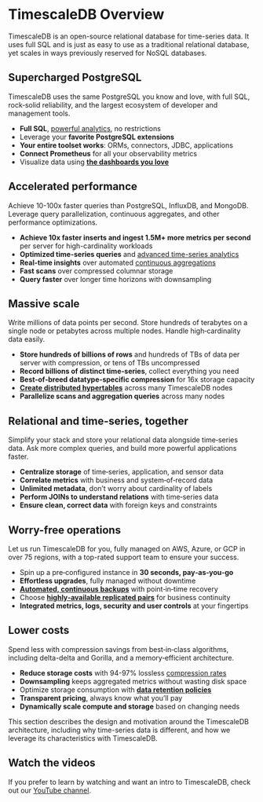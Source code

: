 # TimescaleDB Overview
TimescaleDB is an open-source relational database for time-series data. It uses
full SQL and is just as easy to use as a traditional relational database, yet
scales in ways previously reserved for NoSQL databases.

## Supercharged PostgreSQL
TimescaleDB uses the same PostgreSQL you know and love, with full SQL,
rock‑solid reliability, and the largest ecosystem of developer and management
tools.

*   **Full SQL**, [powerful analytics][hyperfunctions], no restrictions
*   Leverage your **favorite PostgreSQL extensions**
*   **Your entire toolset works**: ORMs, connectors, JDBC, applications
*   **Connect Prometheus** for all your observability metrics
*   Visualize data using **[the dashboards you love][grafana]**

## Accelerated performance
Achieve 10-100x faster queries than PostgreSQL, InfluxDB, and MongoDB. Leverage
query parallelization, continuous aggregates, and other performance
optimizations.

*   **Achieve 10x faster inserts and ingest 1.5M+ more metrics per second** per
    server for high-cardinality workloads
*   **Optimized time-series queries** and
    [advanced time-series analytics][hyperfunctions]
*   **Real-time insights** over automated
    [continuous aggregations][continuous-aggregates]
*   **Fast scans** over compressed columnar storage
*   **Query faster** over longer time horizons with downsampling

## Massive scale
Write millions of data points per second. Store hundreds of terabytes on a single
node or petabytes across multiple nodes. Handle high‑cardinality data easily.

*   **Store hundreds of billions of rows** and hundreds of TBs of data per
    server with compression, or tens of TBs uncompressed
*   **Record billions of distinct time‑series**, collect everything you need
*   **Best‑of‑breed datatype‑specific compression** for 16x storage capacity
*   **[Create distributed hypertables][multinode]** across many TimescaleDB
    nodes
*   **Parallelize scans and aggregation queries** across many nodes

## Relational and time-series, together
Simplify your stack and store your relational data alongside time‑series data.
Ask more complex queries, and build more powerful applications faster.

*   **Centralize storage** of time‑series, application, and sensor data
*   **Correlate metrics** with business and system‑of‑record data
*   **Unlimited metadata**, don’t worry about cardinality of labels
*   **Perform JOINs to understand relations** with time‑series data
*   **Ensure clean, correct data** with foreign keys and constraints

## Worry-free operations
Let us run TimescaleDB for you, fully managed on AWS, Azure, or GCP in over 75
regions, with a top-rated support team to ensure your success.

*   Spin up a pre‑configured instance in **30 seconds, pay‑as‑you‑go**
*   **Effortless upgrades**, fully managed without downtime
*   **[Automated, continuous backups][backups]** with point‑in‑time recovery
*   Choose **[highly‑available replicated pairs][replication]** for business
    continuity
*   **Integrated metrics, logs, security and user controls** at your fingertips

## Lower costs
Spend less with compression savings from best‑in‑class algorithms, including delta-delta and Gorilla, and a memory‑efficient architecture.

*   **Reduce storage costs** with 94-97% lossless
    [compression rates][compression]
*   **Downsampling** keeps aggregated metrics without wasting disk space
*   Optimize storage consumption with
    **[data retention policies][data-retention]**
*   **Transparent pricing**, always know what you’ll pay
*   **Dynamically scale compute and storage** based on changing needs

This section describes the design and motivation around the TimescaleDB
architecture, including why time-series data is different, and how we leverage
its characteristics with TimescaleDB.

## Watch the videos
If you prefer to learn by watching and want an intro to TimescaleDB, check out
our [YouTube channel][youtube].

[hyperfunctions]: /api/:currentVersion:/hyperfunctions/
[grafana]: /tutorials/grafana/
[continuous-aggregates]: /api/:currentVersion:/continuous-aggregates/
[multinode]: /api/:currentVersion:/distributed-hypertables/
[backups]: /how-to-guides/backup-and-restore/
[replication]: /how-to-guides/replication-and-ha/
[compression]: /how-to-guides/compression/
[data-retention]: /how-to-guides/data-retention/
[youtube]: https://www.youtube.com/c/TimescaleDB/featured/
